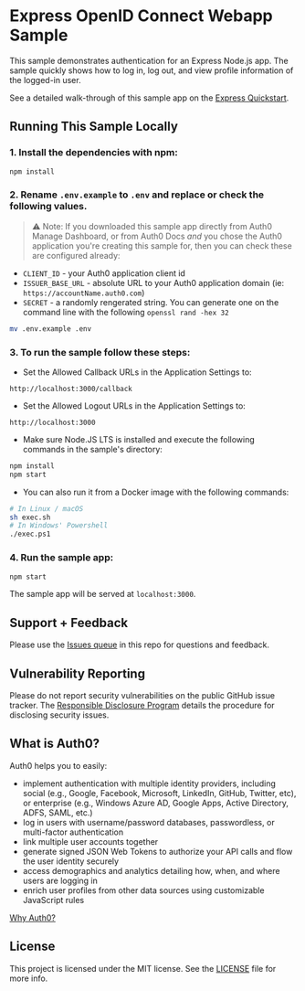 # Express OpenID Connect Webapp Sample

This sample demonstrates authentication for an Express Node.js app. The sample quickly shows how to log in, log out, and view profile information of the logged-in user.

See a detailed walk-through of this sample app on the [Express Quickstart](https://auth0.com/docs/quickstart/webapp/express).

## Running This Sample Locally

### 1. Install the dependencies with npm:

```bash
npm install
```

### 2. Rename `.env.example` to `.env` and replace or check the following values. 

> ⚠️ Note: If you downloaded this sample app directly from Auth0 Manage Dashboard, or from Auth0 Docs _and_ you chose the Auth0 application you're creating this sample for, then you can check these are configured already: 

- `CLIENT_ID` - your Auth0 application client id
- `ISSUER_BASE_URL` - absolute URL to your Auth0 application domain (ie: `https://accountName.auth0.com`)
- `SECRET` - a randomly rengerated string. You can generate one on the command line with the following `openssl rand -hex 32`

```bash
mv .env.example .env
```

### 3. To run the sample follow these steps:

- Set the Allowed Callback URLs in the Application Settings to:
```
http://localhost:3000/callback
```

- Set the Allowed Logout URLs in the Application Settings to:
```
http://localhost:3000
```

- Make sure Node.JS LTS is installed and execute the following commands in the sample's directory:
```bash
npm install
npm start
```

- You can also run it from a Docker image with the following commands:
```bash
# In Linux / macOS
sh exec.sh
# In Windows' Powershell
./exec.ps1
```

### 4. Run the sample app:

```bash
npm start
```

The sample app will be served at `localhost:3000`.

## Support + Feedback

Please use the [Issues queue](https://github.com/auth0-samples/auth0-express-webapp-sample/issues) in this repo for questions and feedback.

## Vulnerability Reporting

Please do not report security vulnerabilities on the public GitHub issue tracker. The [Responsible Disclosure Program](https://auth0.com/whitehat) details the procedure for disclosing security issues.

## What is Auth0?

Auth0 helps you to easily:

- implement authentication with multiple identity providers, including social (e.g., Google, Facebook, Microsoft, LinkedIn, GitHub, Twitter, etc), or enterprise (e.g., Windows Azure AD, Google Apps, Active Directory, ADFS, SAML, etc.)
- log in users with username/password databases, passwordless, or multi-factor authentication
- link multiple user accounts together
- generate signed JSON Web Tokens to authorize your API calls and flow the user identity securely
- access demographics and analytics detailing how, when, and where users are logging in
- enrich user profiles from other data sources using customizable JavaScript rules

[Why Auth0?](https://auth0.com/why-auth0)

## License

This project is licensed under the MIT license. See the [LICENSE](LICENSE) file for more info.
